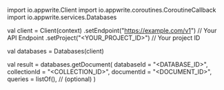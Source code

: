 import io.appwrite.Client
import io.appwrite.coroutines.CoroutineCallback
import io.appwrite.services.Databases

val client = Client(context)
    .setEndpoint("https://example.com/v1") // Your API Endpoint
    .setProject("<YOUR_PROJECT_ID>") // Your project ID

val databases = Databases(client)

val result = databases.getDocument(
    databaseId = "<DATABASE_ID>", 
    collectionId = "<COLLECTION_ID>", 
    documentId = "<DOCUMENT_ID>", 
    queries = listOf(), // (optional)
)